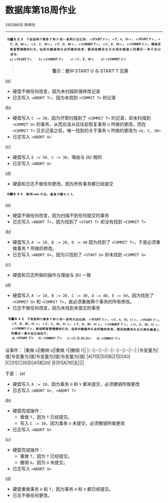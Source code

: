 # 数据库第18周作业

`19336035` `陈梓乐`

---
![](../img/103.png)

> <center><b>警示：题中 START U 与 START T 互换</b></center>

(a) 
- 硬盘不做任何改变，因为未扫描到值修改记录
- 日志写入 `<ABORT T>`，因为未找到 `<COMMIT T>` 的记录

(b)
- 硬盘写入 `C := 30`，因为尽管扫描到了 `<COMMIT T>` 的记录，却未扫描到 `<COMMIT U>` 的事务，从而应该从后往前恢复事务 `U` 所做的更改，而在 `<COMMIT T>` 日志记录之前，唯一找到的关于事务 `U` 所做的更改为 `<U, C, 30>`
- 日志写入 `<ABORT U>`

(c)
- 硬盘写入 `E := 50, C := 30`，理由与 (b) 相同
- 日志写入 `<ABORT U>`

(d)
- 硬盘和日志不做任何更改，因为所有事务都已经提交

![](../img/104.png)

(a)
- 硬盘不做任何改变，因为扫描不到任何提交的事务
- 日志写入 `<ABORT T>`，因为找到了 `<START T>` 却没有找到 `<COMMIT T>`

(b)
- 硬盘写入 `A := 10, B := 20, D := 40` 因为找到了 `<COMMIT T>`，于是必须重做事务 `T` 所做的修改。
- 日志写入 `<ABORT U>`，因为只找到了 `<START U>` 却未找到 `<COMMIT U>`

(c)
- 硬盘和日志所做的操作与理由与 (b) 一致

(d)
- 硬盘写入 `A := 10, B := 20, C := 30, D := 40, E := 50`，因为找到了 `<COMMIT U>` 和 `<COMMIT T>`，故必须重做两个事务的所有修改。
- 日志不做任何改变，因为未找到未提交的事务

![](../img/105.png)

设事件：
|重做 `U`||撤销 `U`||重做 `T`||撤销 `T`||
|:-:|:-:|:-:|:-:|:-:|:-:|:-:|:-:|
|令变量为|值|令变量为|值|令变量为|值|令变量为|值|
|A|11|E|50|B|21|D|40|
|C|31|C|30|D|41|B|20|
|E|51|A|10|无||||

于是：
(a)
- 硬盘写入 `A := 10`，因为事务 `U` 和 `V` 都未提交，必须撤销所做更改
- 日志写入 `<ABORT U>, <ABORT T>`

(b) 
- 硬盘完成操作：
    - 重做 `T`，因为 `T` 已经提交。
    - 写入 `C := 30`，因为事务 `U` 未提交，必须撤销所做更改
- 日志写入 `<ABORT U>`

(c)
- 硬盘完成操作：
    - 重做 `T`，因为 `T` 已经提交。
    - 撤销 `U`，因为 `U` 未提交。
- 日志写入 `<ABORT U>`

(d)
- 硬盘重做事务 `U` 和 `T`，因为事务 `U` 和 `V` 都已经提交。
- 日志不做任何更改。